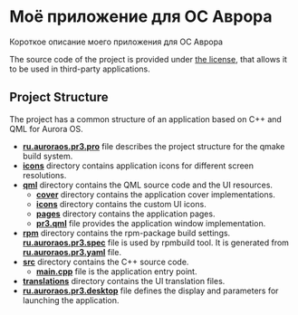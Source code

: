 # Моё приложение для ОС Аврора

Короткое описание моего приложения для ОС Аврора

The source code of the project is provided under
[the license](LICENSE.BSD-3-CLAUSE.md),
that allows it to be used in third-party applications.

## Project Structure

The project has a common structure
of an application based on C++ and QML for Aurora OS.

* **[ru.auroraos.pr3.pro](ru.auroraos.pr3.pro)** file
  describes the project structure for the qmake build system.
* **[icons](icons)** directory contains application icons for different screen resolutions.
* **[qml](qml)** directory contains the QML source code and the UI resources.
  * **[cover](qml/cover)** directory contains the application cover implementations.
  * **[icons](qml/icons)** directory contains the custom UI icons.
  * **[pages](qml/pages)** directory contains the application pages.
  * **[pr3.qml](qml/pr3.qml)** file
    provides the application window implementation.
* **[rpm](rpm)** directory contains the rpm-package build settings.
  **[ru.auroraos.pr3.spec](rpm/ru.auroraos.pr3.spec)** file is used by rpmbuild tool.
  It is generated from **[ru.auroraos.pr3.yaml](rpm/ru.auroraos.pr3.yaml)** file.
* **[src](src)** directory contains the C++ source code.
  * **[main.cpp](src/main.cpp)** file is the application entry point.
* **[translations](translations)** directory contains the UI translation files.
* **[ru.auroraos.pr3.desktop](ru.auroraos.pr3.desktop)** file
  defines the display and parameters for launching the application.